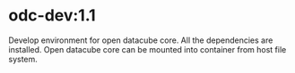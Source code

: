 # odc-dev:1.1
Develop environment for open datacube core. 
All the dependencies are installed. Open datacube core can be mounted into container from host file system.
